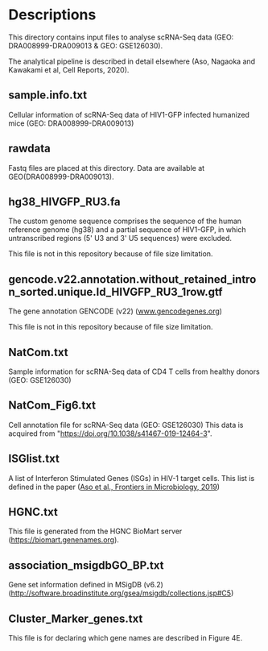 # Descriptions

This directory contains input files to analyse scRNA-Seq data (GEO: DRA008999-DRA009013 & GEO: GSE126030).

The analytical pipeline is described in detail elsewhere (Aso, Nagaoka and Kawakami et al, Cell Reports, 2020).

## sample\.info\.txt
Cellular information of scRNA-Seq data of HIV1-GFP infected humanized mice (GEO: DRA008999-DRA009013)

## rawdata
Fastq files are placed at this directory.
Data are available at GEO(DRA008999-DRA009013).

## hg38_HIVGFP_RU3.fa
The custom genome sequence comprises the sequence of the human reference genome (hg38) and a partial sequence of HIV1-GFP, in which untranscribed regions (5' U3 and 3' U5 sequences) were excluded.

This file is not in this repository because of file size limitation.

## gencode\.v22\.annotation\.without\_retained\_intron\_sorted\.unique\.Id\_HIVGFP\_RU3\_1row\.gtf
The gene annotation GENCODE (v22) (www.gencodegenes.org)

This file is not in this repository because of file size limitation.

## NatCom\.txt
Sample information for scRNA-Seq data of CD4 T cells from healthy donors (GEO: GSE126030)

## NatCom\_Fig6\.txt
Cell annotation file for scRNA-Seq data (GEO: GSE126030)
This data is acquired from "https://doi.org/10.1038/s41467-019-12464-3".

## ISGlist\.txt
A list of Interferon Stimulated Genes (ISGs) in HIV-1 target cells.
This list is defined in the paper ([Aso et al., Frontiers in Microbiology, 2019](https://doi.org/10.3389/fmicb.2019.00429))

## HGNC\.txt
This file is generated from the HGNC BioMart server (https://biomart.genenames.org).

## association\_msigdbGO\_BP\.txt
Gene set information defined in MSigDB (v6.2) (http://software.broadinstitute.org/gsea/msigdb/collections.jsp#C5)

## Cluster\_Marker\_genes\.txt
This file is for declaring which gene names are described in Figure 4E.



